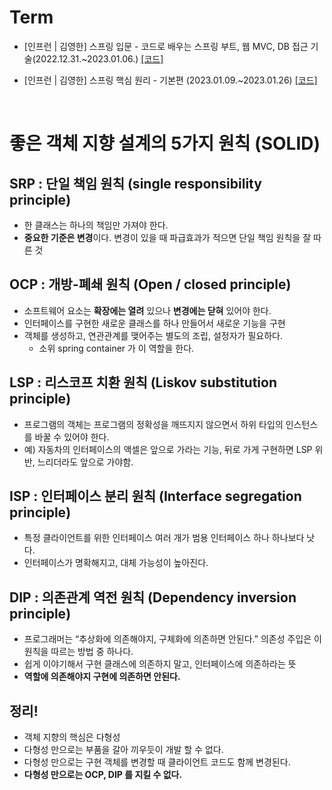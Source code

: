 # Term
- [인프런 | 김영한] 스프링 입문 - 코드로 배우는 스프링 부트, 웹 MVC, DB 접근 기술(2022.12.31.~2023.01.06.)
<a href="https://github.com/bmong4mong0318/TIL/tree/main/spring/hello/hello-spring">[코드]</a>

- [인프런 | 김영한] 스프링 핵심 원리 - 기본편 (2023.01.09.~2023.01.26)
<a href="https://github.com/bmong4mong0318/TIL/tree/main/spring/core">[코드]</a>

<br>

# 좋은 객체 지향 설계의 5가지 원칙 (SOLID)

## SRP : 단일 책임 원칙 (single responsibility principle)

- 한 클래스는 하나의 책임만 가져야 한다.
- **중요한 기준은 변경**이다. 변경이 있을 때 파급효과가 적으면 단일 책임 원칙을 잘 따른 것

## OCP : 개방-폐쇄 원칙 (Open / closed principle)

- 소프트웨어 요소는 **확장에는 열려** 있으나 **변경에는 닫혀** 있어야 한다.
- 인터페이스를 구현한 새로운 클래스를 하나 만들어서 새로운 기능을 구현
- 객체를 생성하고, 연관관계를 맺어주는 별도의 조립, 설정자가 필요하다.
  - 소위 spring container 가 이 역할을 한다.

## LSP : 리스코프 치환 원칙 (Liskov substitution principle)

- 프로그램의 객체는 프로그램의 정확성을 깨뜨지지 않으면서 하위 타입의 인스턴스를 바꿀 수 있어야 한다.
- 예) 자동차의 인터페이스의 액셀은 앞으로 가라는 기능, 뒤로 가게 구현하면 LSP 위반, 느리더라도 앞으로 가야함.

## ISP : 인터페이스 분리 원칙 (Interface segregation principle)

- 특정 클라이언트를 위한 인터페이스 여러 개가 범용 인터페이스 하나 하나보다 낫다.
- 인터페이스가 명확해지고, 대체 가능성이 높아진다.

## DIP : 의존관계 역전 원칙 (Dependency inversion principle)

- 프로그래머는 “추상화에 의존해야지, 구체화에 의존하면 안된다.” 의존성 주입은 이 원칙을 따르는 방법 중 하나다.
- 쉽게 이야기해서 구현 클래스에 의존하지 말고, 인터페이스에 의존하라는 뜻
- **역할에 의존해야지 구현에 의존하면 안된다.**

## 정리!

- 객체 지향의 핵심은 다형성
- 다형성 만으로는 부품을 갈아 끼우듯이 개발 할 수 없다.
- 다형성 만으로는 구현 객체를 변경할 때 클라이언트 코드도 함께 변경된다.
- **다형성 만으로는 OCP, DIP 를 지킬 수 없다.**
